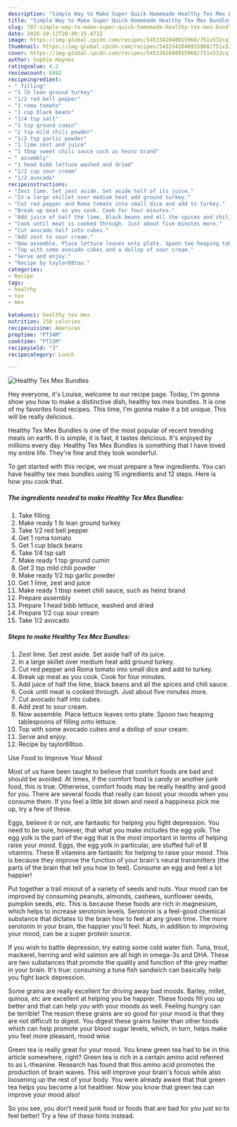 ```yaml
---
description: "Simple Way to Make Super Quick Homemade Healthy Tex Mex Bundles"
title: "Simple Way to Make Super Quick Homemade Healthy Tex Mex Bundles"
slug: 707-simple-way-to-make-super-quick-homemade-healthy-tex-mex-bundles
date: 2020-10-12T20:40:15.471Z
image: https://img-global.cpcdn.com/recipes/5453342040915968/751x532cq70/healthy-tex-mex-bundles-recipe-main-photo.jpg
thumbnail: https://img-global.cpcdn.com/recipes/5453342040915968/751x532cq70/healthy-tex-mex-bundles-recipe-main-photo.jpg
cover: https://img-global.cpcdn.com/recipes/5453342040915968/751x532cq70/healthy-tex-mex-bundles-recipe-main-photo.jpg
author: Sophie Haynes
ratingvalue: 4.2
reviewcount: 8492
recipeingredient:
- " filling"
- "1 lb lean ground turkey"
- "1/2 red bell pepper"
- "1 roma tomato"
- "1 cup black beans"
- "1/4 tsp salt"
- "1 tsp ground cumin"
- "2 tsp mild chili powder"
- "1/2 tsp garlic powder"
- "1 lime zest and juice"
- "1 tbsp sweet chili sauce such as heinz brand"
- " assembly"
- "1 head bibb lettuce washed and dried"
- "1/2 cup sour cream"
- "1/2 avocado"
recipeinstructions:
- "Zest lime. Set zest aside. Set aside half of its juice."
- "In a large skillet over medium heat add ground turkey."
- "Cut red pepper and Roma tomato into small dice and add to turkey."
- "Break up meat as you cook. Cook for four minutes."
- "Add juice of half the lime, black beans and all the spices and chili sauce."
- "Cook until meat is cooked through. Just about five minutes more."
- "Cut avocado half into cubes."
- "Add zest to sour cream."
- "Now assemble. Place lettuce leaves onto plate. Spoon two heaping tablespoons of filling onto lettuce."
- "Top with some avocado cubes and a dollop of sour cream."
- "Serve and enjoy."
- "Recipe by taylor68too."
categories:
- Recipe
tags:
- healthy
- tex
- mex

katakunci: healthy tex mex 
nutrition: 250 calories
recipecuisine: American
preptime: "PT34M"
cooktime: "PT33M"
recipeyield: "3"
recipecategory: Lunch

---
```



![Healthy Tex Mex Bundles](https://img-global.cpcdn.com/recipes/5453342040915968/751x532cq70/healthy-tex-mex-bundles-recipe-main-photo.jpg)

Hey everyone, it's Louise, welcome to our recipe page. Today, I'm gonna show you how to make a distinctive dish, healthy tex mex bundles. It is one of my favorites food recipes. This time, I'm gonna make it a bit unique. This will be really delicious.

Healthy Tex Mex Bundles is one of the most popular of recent trending meals on earth. It is simple, it is fast, it tastes delicious. It's enjoyed by millions every day. Healthy Tex Mex Bundles is something that I have loved my entire life. They're fine and they look wonderful.




To get started with this recipe, we must prepare a few ingredients. You can have healthy tex mex bundles using 15 ingredients and 12 steps. Here is how you cook that.

<!--inarticleads1-->

##### The ingredients needed to make Healthy Tex Mex Bundles:

1. Take  filling
1. Make ready 1 lb lean ground turkey
1. Take 1/2 red bell pepper
1. Get 1 roma tomato
1. Get 1 cup black beans
1. Take 1/4 tsp salt
1. Make ready 1 tsp ground cumin
1. Get 2 tsp mild chili powder
1. Make ready 1/2 tsp garlic powder
1. Get 1 lime, zest and juice
1. Make ready 1 tbsp sweet chili sauce, such as heinz brand
1. Prepare  assembly
1. Prepare 1 head bibb lettuce, washed and dried
1. Prepare 1/2 cup sour cream
1. Take 1/2 avocado




<!--inarticleads2-->

##### Steps to make Healthy Tex Mex Bundles:

1. Zest lime. Set zest aside. Set aside half of its juice.
1. In a large skillet over medium heat add ground turkey.
1. Cut red pepper and Roma tomato into small dice and add to turkey.
1. Break up meat as you cook. Cook for four minutes.
1. Add juice of half the lime, black beans and all the spices and chili sauce.
1. Cook until meat is cooked through. Just about five minutes more.
1. Cut avocado half into cubes.
1. Add zest to sour cream.
1. Now assemble. Place lettuce leaves onto plate. Spoon two heaping tablespoons of filling onto lettuce.
1. Top with some avocado cubes and a dollop of sour cream.
1. Serve and enjoy.
1. Recipe by taylor68too.




Use Food to Improve Your Mood


Most of us have been taught to believe that comfort foods are bad and should be avoided. At times, if the comfort food is candy or another junk food, this is true. Otherwise, comfort foods may be really healthy and good for you. There are several foods that really can boost your moods when you consume them. If you feel a little bit down and need a happiness pick me up, try a few of these.

Eggs, believe it or not, are fantastic for helping you fight depression. You need to be sure, however, that what you make includes the egg yolk. The egg yolk is the part of the egg that is the most important in terms of helping raise your mood. Eggs, the egg yolk in particular, are stuffed full of B vitamins. These B vitamins are fantastic for helping to raise your mood. This is because they improve the function of your brain's neural transmitters (the parts of the brain that tell you how to feel). Consume an egg and feel a lot happier!

Put together a trail mixout of a variety of seeds and nuts. Your mood can be improved by consuming peanuts, almonds, cashews, sunflower seeds, pumpkin seeds, etc. This is because these foods are rich in magnesium, which helps to increase serotonin levels. Serotonin is a feel-good chemical substance that dictates to the brain how to feel at any given time. The more serotonin in your brain, the happier you'll feel. Nuts, in addition to improving your mood, can be a super protein source.

If you wish to battle depression, try eating some cold water fish. Tuna, trout, mackerel, herring and wild salmon are all high in omega-3s and DHA. These are two substances that promote the quality and function of the grey matter in your brain. It's true: consuming a tuna fish sandwich can basically help you fight back depression. 

Some grains are really excellent for driving away bad moods. Barley, millet, quinoa, etc are excellent at helping you be happier. These foods fill you up better and that can help you with your moods as well. Feeling hungry can be terrible! The reason these grains are so good for your mood is that they are not difficult to digest. You digest these grains faster than other foods which can help promote your blood sugar levels, which, in turn, helps make you feel more pleasant, mood wise.

Green tea is really great for your mood. You knew green tea had to be in this article somewhere, right? Green tea is rich in a certain amino acid referred to as L-theanine. Research has found that this amino acid promotes the production of brain waves. This will improve your brain's focus while also loosening up the rest of your body. You were already aware that that green tea helps you become a lot healthier. Now you know that green tea can improve your mood also!

So you see, you don't need junk food or foods that are bad for you just so to feel better! Try  a few  of  these  hints  instead.

